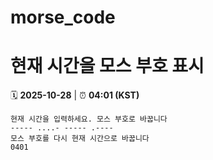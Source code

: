 # morse_code
# 현재 시간을 모스 부호 표시
<!-- MORSE_TIME_START -->
🗓️ **2025-10-28** | ⏰ **04:01 (KST)**

```
현재 시간을 입력하세요. 모스 부호로 바꿉니다
----- ....- ----- .----
모스 부호를 다시 현재 시간으로 바꿉니다
0401
```
<!-- MORSE_TIME_END -->
